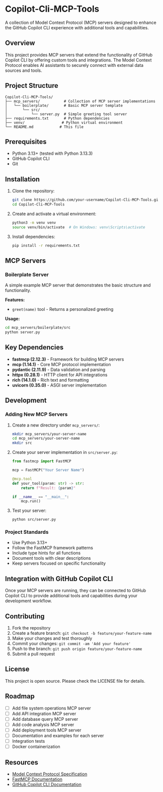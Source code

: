 # Copilot-Cli-MCP-Tools

A collection of Model Context Protocol (MCP) servers designed to enhance the GitHub Copilot CLI experience with additional tools and capabilities.

## Overview

This project provides MCP servers that extend the functionality of GitHub Copilot CLI by offering custom tools and integrations. The Model Context Protocol enables AI assistants to securely connect with external data sources and tools.

## Project Structure

```
Copilot-Cli-MCP-Tools/
├── mcp_servers/           # Collection of MCP server implementations
│   └── boilerplate/       # Basic MCP server template
│       └── src/
│           └── server.py  # Simple greeting tool server
├── requirements.txt       # Python dependencies
├── venv/                 # Python virtual environment
└── README.md            # This file
```

## Prerequisites

- Python 3.13+ (tested with Python 3.13.3)
- GitHub Copilot CLI
- Git

## Installation

1. Clone the repository:
   ```bash
   git clone https://github.com/your-username/Copilot-Cli-MCP-Tools.git
   cd Copilot-Cli-MCP-Tools
   ```

2. Create and activate a virtual environment:
   ```bash
   python3 -m venv venv
   source venv/bin/activate  # On Windows: venv\Scripts\activate
   ```

3. Install dependencies:
   ```bash
   pip install -r requirements.txt
   ```

## MCP Servers

### Boilerplate Server

A simple example MCP server that demonstrates the basic structure and functionality.

**Features:**
- `greet(name)` tool - Returns a personalized greeting

**Usage:**
```bash
cd mcp_servers/boilerplate/src
python server.py
```

## Key Dependencies

- **fastmcp (2.12.3)** - Framework for building MCP servers
- **mcp (1.14.1)** - Core MCP protocol implementation
- **pydantic (2.11.9)** - Data validation and parsing
- **httpx (0.28.1)** - HTTP client for API integrations
- **rich (14.1.0)** - Rich text and formatting
- **uvicorn (0.35.0)** - ASGI server implementation

## Development

### Adding New MCP Servers

1. Create a new directory under `mcp_servers/`:
   ```bash
   mkdir mcp_servers/your-server-name
   cd mcp_servers/your-server-name
   mkdir src
   ```

2. Create your server implementation in `src/server.py`:
   ```python
   from fastmcp import FastMCP

   mcp = FastMCP("Your Server Name")

   @mcp.tool
   def your_tool(param: str) -> str:
       return f"Result: {param}"

   if __name__ == "__main__":
       mcp.run()
   ```

3. Test your server:
   ```bash
   python src/server.py
   ```

### Project Standards

- Use Python 3.13+
- Follow the FastMCP framework patterns
- Include type hints for all functions
- Document tools with clear descriptions
- Keep servers focused on specific functionality

## Integration with GitHub Copilot CLI

Once your MCP servers are running, they can be connected to GitHub Copilot CLI to provide additional tools and capabilities during your development workflow.

## Contributing

1. Fork the repository
2. Create a feature branch: `git checkout -b feature/your-feature-name`
3. Make your changes and test thoroughly
4. Commit your changes: `git commit -am 'Add your feature'`
5. Push to the branch: `git push origin feature/your-feature-name`
6. Submit a pull request

## License

This project is open source. Please check the LICENSE file for details.

## Roadmap

- [ ] Add file system operations MCP server
- [ ] Add API integration MCP server
- [ ] Add database query MCP server
- [ ] Add code analysis MCP server
- [ ] Add deployment tools MCP server
- [ ] Documentation and examples for each server
- [ ] Integration tests
- [ ] Docker containerization

## Resources

- [Model Context Protocol Specification](https://modelcontextprotocol.io/)
- [FastMCP Documentation](https://github.com/jlowin/fastmcp)
- [GitHub Copilot CLI Documentation](https://docs.github.com/en/copilot/using-github-copilot/using-github-copilot-in-the-command-line)